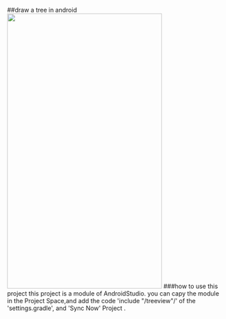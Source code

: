 ##draw a tree in android
<image src="./info.png" height="640" width="360"/>
###how to use this project
this project is a module of AndroidStudio. you can capy the module
 in the Project Space,and add the code 'include "/treeview"/' of the 'settings.gradle', and 'Sync Now' Project
.  
